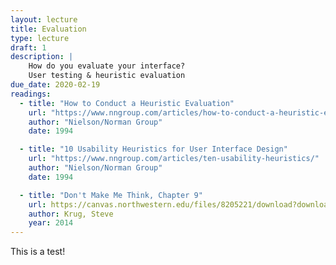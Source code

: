 ```yaml
---
layout: lecture
title: Evaluation
type: lecture
draft: 1
description: |
    How do you evaluate your interface?
    User testing & heuristic evaluation
due_date: 2020-02-19
readings:
  - title: "How to Conduct a Heuristic Evaluation"
    url: "https://www.nngroup.com/articles/how-to-conduct-a-heuristic-evaluation/"
    author: "Nielson/Norman Group" 
    date: 1994

  - title: "10 Usability Heuristics for User Interface Design"
    url: "https://www.nngroup.com/articles/ten-usability-heuristics/"
    author: "Nielson/Norman Group" 
    date: 1994

  - title: "Don't Make Me Think, Chapter 9"
    url: https://canvas.northwestern.edu/files/8205221/download?download_frd=1
    author: Krug, Steve
    year: 2014
---
```


This is a test!